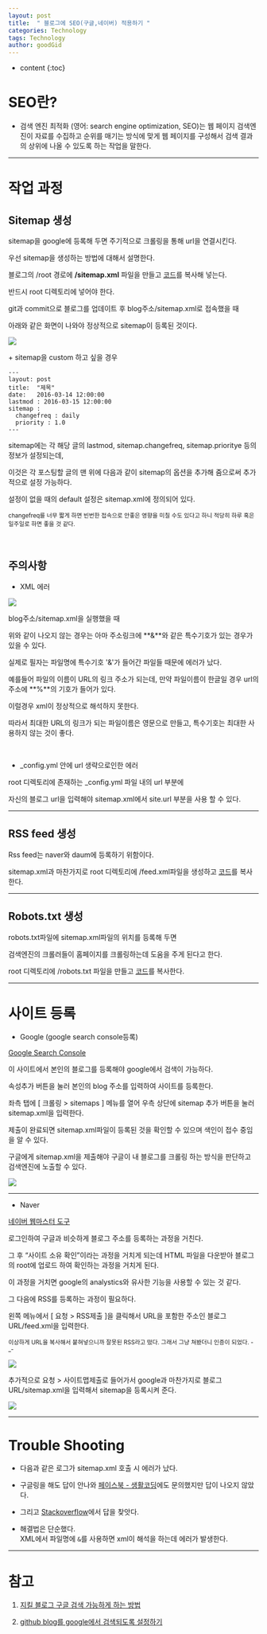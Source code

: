 ```yaml
---
layout: post
title:  " 블로그에 SEO(구글,네이버) 적용하기 "
categories: Technology
tags: Technology
author: goodGid
---
```

* content
{:toc}


# SEO란? 

* 검색 엔진 최적화 (영어: search engine optimization, SEO)는 웹 페이지 검색엔진이 자료를 수집하고 순위를 매기는 방식에 맞게 웹 페이지를 구성해서 검색 결과의 상위에 나올 수 있도록 하는 작업을 말한다.

---

# 작업 과정

## Sitemap 생성

sitemap을 google에 등록해 두면 주기적으로 크롤링을 통해 url을 연결시킨다. 

우선 sitemap을 생성하는 방법에 대해서 설명한다. 

블로그의 /root 경로에 **/sitemap.xml** 파일을 만들고 [코드](https://gist.github.com/goodGid/82752b012006f00787019ff5012cca09)를 복사해 넣는다. 

반드시 root 디렉토리에 넣어야 한다.

git과 commit으로 블로그를 업데이트 후 blog주소/sitemap.xml로 접속했을 때 

아래와 같은 화면이 나와야 정상적으로 sitemap이 등록된 것이다.

![](/assets/img/posts/install_seo_to_blog_1.png)


\+ sitemap을 custom 하고 싶을 경우

```
---
layout: post
title:  "제목"
date:   2016-03-14 12:00:00 
lastmod : 2016-03-15 12:00:00
sitemap :
  changefreq : daily
  priority : 1.0
---
```

sitemap에는 각 해당 글의 lastmod, sitemap.changefreq, sitemap.prioritye 등의 정보가 설정되는데, 

이것은 각 포스팅할 글의 맨 위에 다음과 같이 sitemap의 옵션을 추가해 줌으로써 추가적으로 설정 가능하다. 

설정이 없을 때의 default 설정은 sitemap.xml에 정의되어 있다.

<small> changefreq를 너무 짧게 하면 빈번한 접속으로 안좋은 영향을 미칠 수도 있다고 하니 적당히 하루 혹은 일주일로 하면 좋을 것 같다. </small> 

<br>

## 주의사항

* XML 에러

![](/assets/img/posts/install_seo_to_blog_2.png)

blog주소/sitemap.xml을 실행했을 때 

위와 같이 나오지 않는 경우는 아마 주소링크에 **&**와 같은 특수기호가 있는 경우가 있을 수 있다. 

실제로 필자는 파일명에 특수기호 '&'가 들어간 파일들 때문에 에러가 났다.

예를들어 파일의 이름이 URL의 링크 주소가 되는데, 만약 파일이름이 한글일 경우 url의 주소에 **%**의 기호가 들어가 있다. 

이럴경우 xml이 정상적으로 해석하지 못한다. 

따라서 최대한 URL의 링크가 되는 파일이름은 영문으로 만들고, 특수기호는 최대한 사용하지 않는 것이 좋다.

<br>

* _config.yml 안에 url 생략으로인한 에러

root 디렉토리에 존재하는 _config.yml 파일 내의 url 부분에 

자신의 블로그 url을 입력해야 sitemap.xml에서 site.url 부분을 사용 할 수 있다.

---

## RSS feed 생성

Rss feed는 naver와 daum에 등록하기 위함이다. 

sitemap.xml과 마찬가지로 root 디렉토리에 /feed.xml파일을 생성하고 [코드](https://gist.github.com/goodGid/80005823282d0b0e895ff1b8697028e8)를 복사한다.

---

## Robots.txt 생성

robots.txt파일에 sitemap.xml파일의 위치를 등록해 두면 

검색엔진의 크롤러들이 홈페이지를 크롤링하는데 도움을 주게 된다고 한다. 

root 디렉토리에 /robots.txt 파일을 만들고 [코드](https://gist.github.com/goodGid/f1cf91d5512d37e7fa3b165120f80bb7)를 복사한다.

---

# 사이트 등록

* Google (google search console등록)

[Google Search Console](https://www.google.com/webmasters/#?modal_active=none)

이 사이트에서 본인의 블로그를 등록해야 google에서 검색이 가능하다. 

속성추가 버튼을 눌러 본인의 blog 주소를 입력하여 사이트를 등록한다. 

좌측 탭에 [ 크롤링 > sitemaps ] 메뉴를 열어 우측 상단에 sitemap 추가 버튼을 눌러 sitemap.xml을 입력한다.

제출이 완료되면 sitemap.xml파일이 등록된 것을 확인할 수 있으며 색인이 접수 중임을 알 수 있다.

구글에게 sitemap.xml을 제출해야 구글이 내 블로그를 크롤링 하는 방식을 판단하고 검색엔진에 노출할 수 있다.

![](/assets/img/posts/install_seo_to_blog_3.png)

---

* Naver

[네이버 웹마스터 도구](https://webmastertool.naver.com/)

로그인하여 구글과 비슷하게 블로그 주소를 등록하는 과정을 거친다. 

그 후 “사이트 소유 확인”이라는 과정을 거치게 되는데 HTML 파일을 다운받아 블로그의 root에 업로드 하여 확인하는 과정을 거치게 된다. 

이 과정을 거치면 google의 analystics와 유사한 기능을 사용할 수 있는 것 같다. 

그 다음에 RSS를 등록하는 과정이 필요하다. 

왼쪽 메뉴에서 [ 요청 > RSS제출 ]을 클릭해서 URL을 포함한 주소인 블로그URL/feed.xml을 입력한다. 

<small>이상하게 URL을 복사해서 붙혀넣으니까 잘못된 RSS라고 떴다. 그래서 그냥 쳐봤더니 인증이 되었다. -_- </small>

![](/assets/img/posts/install_seo_to_blog_4.png)

추가적으로 요청 > 사이트맵제출로 들어가서 google과 마찬가지로 블로그URL/sitemap.xml을 입력해서 sitemap을 등록시켜 준다.

![](/assets/img/posts/install_seo_to_blog_5.png)

---

# Trouble Shooting

* 다음과 같은 로그가 sitemap.xml 호출 시 에러가 났다.

* 구글링을 해도 답이 안나와 [페이스북 - 생활코딩](https://www.facebook.com/groups/codingeverybody/permalink/2351188734921649/?comment_id=2351204004920122&notif_id=1535200528290286&notif_t=group_comment)에도 문의했지만 답이 나오지 않았다.

* 그리고 [Stackoverflow](https://stackoverflow.com/questions/23422316/xml-validation-error-entityref-expecting)에서 답을 찾앗다.

* 해결법은 단순했다. <br> XML에서 파일명에 `&`를 사용하면 xml이 해석을 하는데 에러가 발생한다.


---

# 참고

1. [지킬 블로그 구글 검색 가능하게 하는 방법](https://wayhome25.github.io/etc/2017/02/20/google-search-sitemap-jekyll/)

2. [github blog를 google에서 검색되도록 설정하기](http://jinyongjeong.github.io/2017/01/13/blog_make_searched/)


